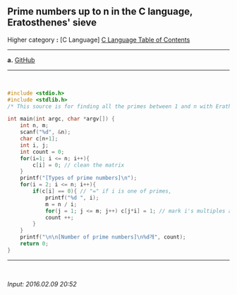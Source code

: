 ## **Prime numbers up to n in the C language, Eratosthenes' sieve**

Higher category **:** [C Language] [C Language Table of Contents](https://jb243.github.io/pages/802)

---

**a.** [GitHub](https://github.com/JB243/nate9389/blob/main/C/Eratosthenes'%20Sieve%20for%20n)

---

<br>

```c
#include <stdio.h>
#include <stdlib.h>
/* This source is for finding all the primes between 1 and n with Erathosthenes' sieve*/

int main(int argc, char *argv[]) {
    int n, m;
    scanf("%d", &n);
    char c[n+1];
    int i, j;
    int count = 0;
    for(i=1; i <= n; i++){
        c[i] = 0; // clean the matrix
    }
    printf("[Types of prime numbers]\n");
    for(i = 2; i <= n; i++){
        if(c[i] == 0){ // "=" if i is one of primes,
            printf("%d ", i);
            m = n / i;
            for(j = 1; j <= m; j++) c[j*i] = 1; // mark i's multiples as composite number
            count ++;
        }
    }
    printf("\n\n[Number of prime numbers]\n%d개", count);
    return 0;
}
```

---

<br>

*Input: 2016.02.09 20:52*
